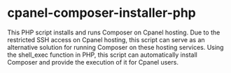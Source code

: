 # cpanel-composer-installer-php
This PHP script installs and runs Composer on Cpanel hosting. Due to the restricted SSH access on Cpanel hosting, this script can serve as an alternative solution for running Composer on these hosting services. Using the shell_exec function in PHP, this script can automatically install Composer and provide the execution of it for Cpanel users.

